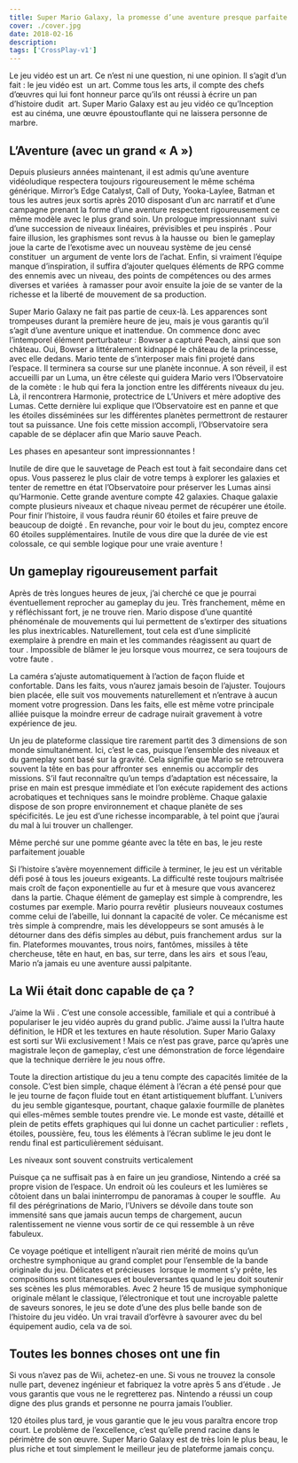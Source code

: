 ```yaml
---
title: Super Mario Galaxy, la promesse d’une aventure presque parfaite !
cover: ./cover.jpg
date: 2018-02-16
description: 
tags: ['CrossPlay-v1']
---
```

Le jeu vidéo est un art. Ce n’est ni une question, ni une opinion. Il s’agit d’un fait : le jeu vidéo est  un art. Comme tous les arts, il compte des chefs d’œuvres qui lui font honneur parce qu’ils ont réussi à écrire un pan d’histoire dudit  art. Super Mario Galaxy est au jeu vidéo ce qu’Inception  est au cinéma, une œuvre époustouflante qui ne laissera personne de marbre.

## L’Aventure (avec un grand « A »)
Depuis plusieurs années maintenant, il est admis qu’une aventure vidéoludique respectera toujours rigoureusement le même schéma générique. Mirror’s Edge Catalyst, Call of Duty, Yooka-Laylee, Batman et tous les autres jeux sortis après 2010 disposant d’un arc narratif et d’une campagne prenant la forme d’une aventure respectent rigoureusement ce même modèle avec le plus grand soin. Un prologue impressionnant  suivi d’une succession de niveaux linéaires, prévisibles et peu inspirés . Pour faire illusion, les graphismes sont revus à la hausse ou  bien le gameplay joue la carte de l’exotisme avec un nouveau système de jeu censé constituer  un argument de vente lors de l’achat. Enfin, si vraiment l’équipe manque d’inspiration, il suffira d’ajouter quelques éléments de RPG comme des ennemis avec un niveau, des points de compétences ou des armes diverses et variées  à ramasser pour avoir ensuite la joie de se vanter de la richesse et la liberté de mouvement de sa production.

Super Mario Galaxy ne fait pas partie de ceux-là. Les apparences sont trompeuses durant la première heure de jeu, mais je vous garantis qu’il s’agit d’une aventure unique et inattendue. On commence donc avec l’intemporel élément perturbateur : Bowser a capturé Peach, ainsi que son château. Oui, Bowser a littéralement kidnappé le château de la princesse, avec elle dedans. Mario tente de s’interposer mais fini projeté dans l’espace. Il terminera sa course sur une planète inconnue. A son réveil, il est accueilli par un Luma, un être céleste qui guidera Mario vers l’Observatoire de la comète : le hub qui fera la jonction entre les différents niveaux du jeu. Là, il rencontrera Harmonie, protectrice de L’Univers et mère adoptive des Lumas. Cette dernière lui explique que l’Observatoire est en panne et que les étoiles disséminées sur les différentes planètes permettront de restaurer tout sa puissance. Une fois cette mission accompli, l’Observatoire sera capable de se déplacer afin que Mario sauve Peach.

Les phases en apesanteur sont impressionnantes !

Inutile de dire que le sauvetage de Peach est tout à fait secondaire dans cet opus. Vous passerez le plus clair de votre temps à explorer les galaxies et tenter de remettre en état l’Observatoire pour préserver les Lumas ainsi qu’Harmonie. Cette grande aventure compte 42 galaxies. Chaque galaxie compte plusieurs niveaux et chaque niveau permet de récupérer une étoile. Pour finir l’histoire, il vous faudra réunir 60 étoiles et faire preuve de beaucoup de doigté . En revanche, pour voir le bout du jeu, comptez encore 60 étoiles supplémentaires. Inutile de vous dire que la durée de vie est colossale, ce qui semble logique pour une vraie aventure !

## Un gameplay rigoureusement parfait
Après de très longues heures de jeux, j’ai cherché ce que je pourrai éventuellement reprocher au gameplay du jeu. Très franchement, même en y réfléchissant fort, je ne trouve rien. Mario dispose d’une quantité phénoménale de mouvements qui lui permettent de s’extirper des situations les plus inextricables. Naturellement, tout cela est d’une simplicité exemplaire à prendre en main et les commandes réagissent au quart de tour . Impossible de blâmer le jeu lorsque vous mourrez, ce sera toujours de votre faute .

La caméra s’ajuste automatiquement à l’action de façon fluide et confortable. Dans les faits, vous n’aurez jamais besoin de l’ajuster. Toujours bien placée, elle suit vos mouvements naturellement et n’entrave à aucun moment votre progression. Dans les faits, elle est même votre principale alliée puisque la moindre erreur de cadrage nuirait gravement à votre expérience de jeu.

Un jeu de plateforme classique tire rarement partit des 3 dimensions de son monde simultanément. Ici, c’est le cas, puisque l’ensemble des niveaux et du gameplay sont basé sur la gravité. Cela signifie que Mario se retrouvera souvent la tête en bas pour affronter ses  ennemis ou accomplir des missions. S’il faut reconnaître qu’un temps d’adaptation est nécessaire, la prise en main est presque immédiate et l’on exécute rapidement des actions acrobatiques et techniques sans le moindre problème. Chaque galaxie dispose de son propre environnement et chaque planète de ses spécificités. Le jeu est d’une richesse incomparable, à tel point que j’aurai du mal à lui trouver un challenger.

Même perché sur une pomme géante avec la tête en bas, le jeu reste parfaitement jouable

Si l’histoire s’avère moyennement difficile à terminer, le jeu est un véritable défi posé à tous les joueurs exigeants. La difficulté reste toujours maîtrisée mais croît de façon exponentielle au fur et à mesure que vous avancerez  dans la partie. Chaque élément de gameplay est simple à comprendre, les costumes par exemple. Mario pourra revêtir  plusieurs nouveaux costumes comme celui de l’abeille, lui donnant la capacité de voler. Ce mécanisme est très simple à comprendre, mais les développeurs se sont amusés à le détourner dans des défis simples au début, puis franchement ardus  sur la fin. Plateformes mouvantes, trous noirs, fantômes, missiles à tête chercheuse, tête en haut, en bas, sur terre, dans les airs  et sous l’eau, Mario n’a jamais eu une aventure aussi palpitante.

## La Wii était donc capable de ça ?
J’aime la Wii . C’est une console accessible, familiale et qui a contribué à populariser le jeu vidéo auprès du grand public. J’aime aussi la l’ultra haute définition, le HDR et les textures en haute résolution. Super Mario Galaxy est sorti sur Wii exclusivement ! Mais ce n’est pas grave, parce qu’après une magistrale leçon de gameplay, c’est une démonstration de force légendaire que la technique derrière le jeu nous offre.

Toute la direction artistique du jeu a tenu compte des capacités limitée de la console. C’est bien simple, chaque élément à l’écran a été pensé pour que le jeu tourne de façon fluide tout en étant artistiquement bluffant. L’univers  du jeu semble gigantesque, pourtant, chaque galaxie fourmille de planètes qui elles-mêmes semble toutes prendre vie. Le monde est vaste, détaillé et plein de petits effets graphiques qui lui donne un cachet particulier : reflets , étoiles, poussière, feu, tous les éléments à l’écran sublime le jeu dont le rendu final est particulièrement séduisant.

Les niveaux sont souvent construits verticalement

Puisque ça ne suffisait pas à en faire un jeu grandiose, Nintendo a créé sa propre vision de l’espace. Un endroit où les couleurs et les lumières se côtoient dans un balai ininterrompu de panoramas à couper le souffle.  Au fil des pérégrinations de Mario, l’Univers se dévoile dans toute son immensité sans que jamais aucun temps de chargement, aucun ralentissement ne vienne vous sortir de ce qui ressemble à un rêve fabuleux.

Ce voyage poétique et intelligent n’aurait rien mérité de moins qu’un orchestre symphonique au grand complet pour l’ensemble de la bande originale du jeu. Délicates et précieuses  lorsque le moment s’y prête, les compositions sont titanesques et bouleversantes quand le jeu doit soutenir ses scènes les plus mémorables. Avec 2 heure 15 de musique symphonique  originale mêlant le classique, l’électronique et tout une incroyable palette de saveurs sonores, le jeu se dote d’une des plus belle bande son de l’histoire du jeu vidéo. Un vrai travail d’orfèvre à savourer avec du bel équipement audio, cela va de soi.

## Toutes les bonnes choses ont une fin
Si vous n’avez pas de Wii, achetez-en une. Si vous ne trouvez la console nulle part, devenez ingénieur et fabriquez la votre après 5 ans d’étude . Je vous garantis que vous ne le regretterez pas. Nintendo a réussi un coup digne des plus grands et personne ne pourra jamais l’oublier.

120 étoiles plus tard, je vous garantie que le jeu vous paraîtra encore trop court. Le problème de l’excellence, c’est qu’elle prend racine dans le périmètre de son œuvre. Super Mario Galaxy est de très loin le plus beau, le plus riche et tout simplement le meilleur jeu de plateforme jamais conçu.

